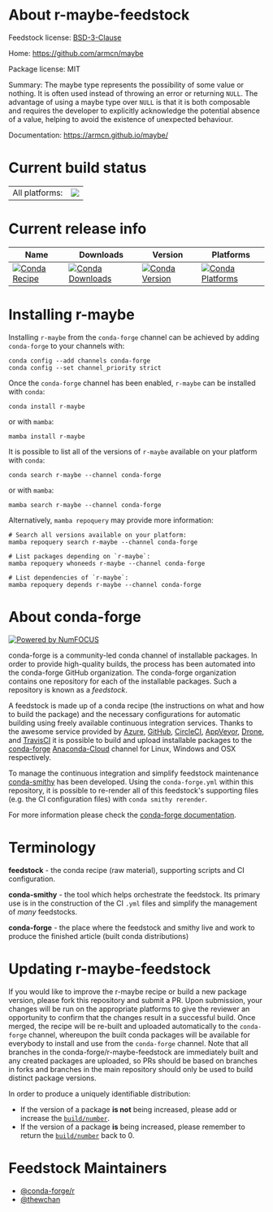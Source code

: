 About r-maybe-feedstock
=======================

Feedstock license: [BSD-3-Clause](https://github.com/conda-forge/r-maybe-feedstock/blob/main/LICENSE.txt)

Home: https://github.com/armcn/maybe

Package license: MIT

Summary: The maybe type represents the possibility of some value or nothing. It is often used instead of throwing an error or returning `NULL`. The advantage of using a maybe type over `NULL` is that it is both composable and requires the developer to explicitly acknowledge the potential absence of a value, helping to avoid the existence of unexpected behaviour.

Documentation: https://armcn.github.io/maybe/

Current build status
====================


<table><tr><td>All platforms:</td>
    <td>
      <a href="https://dev.azure.com/conda-forge/feedstock-builds/_build/latest?definitionId=17683&branchName=main">
        <img src="https://dev.azure.com/conda-forge/feedstock-builds/_apis/build/status/r-maybe-feedstock?branchName=main">
      </a>
    </td>
  </tr>
</table>

Current release info
====================

| Name | Downloads | Version | Platforms |
| --- | --- | --- | --- |
| [![Conda Recipe](https://img.shields.io/badge/recipe-r--maybe-green.svg)](https://anaconda.org/conda-forge/r-maybe) | [![Conda Downloads](https://img.shields.io/conda/dn/conda-forge/r-maybe.svg)](https://anaconda.org/conda-forge/r-maybe) | [![Conda Version](https://img.shields.io/conda/vn/conda-forge/r-maybe.svg)](https://anaconda.org/conda-forge/r-maybe) | [![Conda Platforms](https://img.shields.io/conda/pn/conda-forge/r-maybe.svg)](https://anaconda.org/conda-forge/r-maybe) |

Installing r-maybe
==================

Installing `r-maybe` from the `conda-forge` channel can be achieved by adding `conda-forge` to your channels with:

```
conda config --add channels conda-forge
conda config --set channel_priority strict
```

Once the `conda-forge` channel has been enabled, `r-maybe` can be installed with `conda`:

```
conda install r-maybe
```

or with `mamba`:

```
mamba install r-maybe
```

It is possible to list all of the versions of `r-maybe` available on your platform with `conda`:

```
conda search r-maybe --channel conda-forge
```

or with `mamba`:

```
mamba search r-maybe --channel conda-forge
```

Alternatively, `mamba repoquery` may provide more information:

```
# Search all versions available on your platform:
mamba repoquery search r-maybe --channel conda-forge

# List packages depending on `r-maybe`:
mamba repoquery whoneeds r-maybe --channel conda-forge

# List dependencies of `r-maybe`:
mamba repoquery depends r-maybe --channel conda-forge
```


About conda-forge
=================

[![Powered by
NumFOCUS](https://img.shields.io/badge/powered%20by-NumFOCUS-orange.svg?style=flat&colorA=E1523D&colorB=007D8A)](https://numfocus.org)

conda-forge is a community-led conda channel of installable packages.
In order to provide high-quality builds, the process has been automated into the
conda-forge GitHub organization. The conda-forge organization contains one repository
for each of the installable packages. Such a repository is known as a *feedstock*.

A feedstock is made up of a conda recipe (the instructions on what and how to build
the package) and the necessary configurations for automatic building using freely
available continuous integration services. Thanks to the awesome service provided by
[Azure](https://azure.microsoft.com/en-us/services/devops/), [GitHub](https://github.com/),
[CircleCI](https://circleci.com/), [AppVeyor](https://www.appveyor.com/),
[Drone](https://cloud.drone.io/welcome), and [TravisCI](https://travis-ci.com/)
it is possible to build and upload installable packages to the
[conda-forge](https://anaconda.org/conda-forge) [Anaconda-Cloud](https://anaconda.org/)
channel for Linux, Windows and OSX respectively.

To manage the continuous integration and simplify feedstock maintenance
[conda-smithy](https://github.com/conda-forge/conda-smithy) has been developed.
Using the ``conda-forge.yml`` within this repository, it is possible to re-render all of
this feedstock's supporting files (e.g. the CI configuration files) with ``conda smithy rerender``.

For more information please check the [conda-forge documentation](https://conda-forge.org/docs/).

Terminology
===========

**feedstock** - the conda recipe (raw material), supporting scripts and CI configuration.

**conda-smithy** - the tool which helps orchestrate the feedstock.
                   Its primary use is in the construction of the CI ``.yml`` files
                   and simplify the management of *many* feedstocks.

**conda-forge** - the place where the feedstock and smithy live and work to
                  produce the finished article (built conda distributions)


Updating r-maybe-feedstock
==========================

If you would like to improve the r-maybe recipe or build a new
package version, please fork this repository and submit a PR. Upon submission,
your changes will be run on the appropriate platforms to give the reviewer an
opportunity to confirm that the changes result in a successful build. Once
merged, the recipe will be re-built and uploaded automatically to the
`conda-forge` channel, whereupon the built conda packages will be available for
everybody to install and use from the `conda-forge` channel.
Note that all branches in the conda-forge/r-maybe-feedstock are
immediately built and any created packages are uploaded, so PRs should be based
on branches in forks and branches in the main repository should only be used to
build distinct package versions.

In order to produce a uniquely identifiable distribution:
 * If the version of a package **is not** being increased, please add or increase
   the [``build/number``](https://docs.conda.io/projects/conda-build/en/latest/resources/define-metadata.html#build-number-and-string).
 * If the version of a package **is** being increased, please remember to return
   the [``build/number``](https://docs.conda.io/projects/conda-build/en/latest/resources/define-metadata.html#build-number-and-string)
   back to 0.

Feedstock Maintainers
=====================

* [@conda-forge/r](https://github.com/conda-forge/r/)
* [@thewchan](https://github.com/thewchan/)

